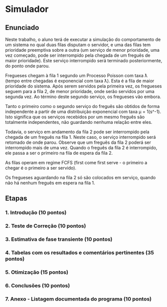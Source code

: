 # Simulador

## Enunciado

Neste trabalho, o aluno terá de executar a simulação do comportamento de um sistema no qual duas filas disputam o servidor, e uma das filas tem prioridade preemptiva sobre a outra (um serviço de menor prioridade, uma vez começado, pode ser interrompido pela chegada de um freguês de maior prioridade). Este serviço interrompido será terminado posteriormente, do ponto onde parou.

Fregueses chegam à fila 1 segundo um Processo Poisson com taxa ƛ (tempo entre chegadas é exponencial com taxa ƛ). Esta é a fila de maior prioridade do sistema. Após serem servidos pela primeira vez, os fregueses seguem para a fila 2, de menor prioridade, onde serão servidos por uma segunda vez. Ao término deste segundo serviço, os fregueses vão embora.

Tanto o primeiro como o segundo serviço do freguês são obtidos de forma independente a partir de uma distribuição exponencial com taxa µ = 1(s^-1). Isto significa que os serviços recebidos por um mesmo freguês são totalmente independentes, não guardando nenhuma relação entre eles.

Todavia, o serviço em andamento da fila 2 pode ser interrompido pela chegada de um freguês na fila 1. Neste caso, o serviço interrompido será retomado de onde parou. Observe que um freguês da fila 2 poderá ser interrompido mais de uma vez. Quando o freguês da fila 2 é interrompido, ele passa a ser o primeiro na fila de espera da fila 2.

As filas operam em regime FCFS (first come first serve - o primeiro a chegar é o primeiro a ser servido).

Os fregueses aguardando na fila 2 só são colocados em serviço, quando não há nenhum freguês em espera na fila 1. 

## Etapas

### 1. Introdução (10 pontos)

### 2. Teste de Correção (10 pontos)

### 3. Estimativa de fase transiente (10 pontos)

### 4. Tabelas com os resultados e comentários pertinentes (35 pontos)

### 5. Otimização (15 pontos)

### 6. Conclusões (10 pontos)

### 7. Anexo - Listagem documentada do programa (10 pontos)

